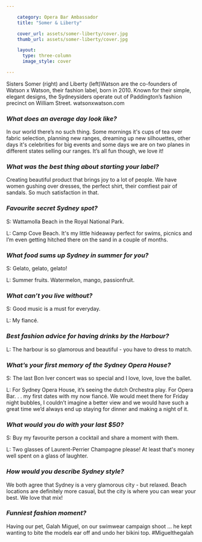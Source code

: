 ```yaml
---

    category: Opera Bar Ambassador
    title: "Somer & Liberty"

    cover_url: assets/somer-liberty/cover.jpg
    thumb_url: assets/somer-liberty/cover.jpg

    layout:
      type: three-column
      image_style: cover

---
```


<div class="quotes">
  Sisters Somer (right) and Liberty (left)Watson are the co-founders of Watson x Watson, their fashion label, born in 2010. Known for their simple, elegant designs, the Sydneysiders operate out of Paddington’s fashion precinct on William Street. watsonxwatson.com
</div>

### *What does an average day look like?*
In our world there’s no such thing. Some mornings it's cups of tea over fabric selection, planning new ranges, dreaming up new silhouettes, other days it's celebrities for big events and some days we are on two planes in different states selling our ranges. It’s all fun though, we love it!

### *What was the best thing about starting your label?*
Creating beautiful product that brings joy to a lot of people. We have women gushing over dresses, the perfect shirt, their comfiest pair of sandals. So much satisfaction in that.

### *Favourite secret Sydney spot?*
S: Wattamolla Beach in the Royal National Park.

L: Camp Cove Beach. It's my little hideaway perfect for swims, picnics and I’m even getting hitched there on the sand in a couple of months.

### *What food sums up Sydney in summer for you?*
S: Gelato, gelato, gelato!

L: Summer fruits. Watermelon, mango, passionfruit.

### *What can’t you live without?*
S: Good music is a must for everyday.

L: My fiancé.

### *Best fashion advice for having drinks by the Harbour?*
L: The harbour is so glamorous and beautiful - you have to dress to match.

### *What’s your first memory of the Sydney Opera House?*
S:  The last Bon Iver concert was so special and I love, love, love the ballet.

L: For Sydney Opera House, it’s seeing the dutch Orchestra play. For Opera Bar. . . my first dates with my now fiancé. We would meet there for Friday night bubbles, I couldn’t imagine a better view and we would have such a great time we’d always end up staying for dinner and making a night of it.

### *What would you do with your last $50?*
S: Buy my favourite person a cocktail and share a moment with them.

L: Two glasses of Laurent-Perrier Champagne please! At least that's money well spent on a glass of laughter.

### *How would you describe Sydney style?*
We both agree that Sydney is a very glamorous city - but relaxed. Beach locations are definitely more casual, but the city is where you can wear your best. We love that mix!

### *Funniest fashion moment?*
Having our pet, Galah Miguel, on our swimwear campaign shoot … he kept wanting to bite the models ear off and undo her bikini top. #Miguelthegalah
